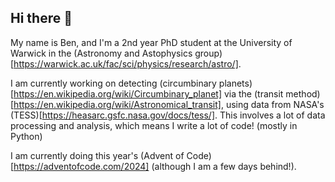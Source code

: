 ## Hi there 👋

<!--
**bdrdavies/bdrdavies** is a ✨ _special_ ✨ repository because its `README.md` (this file) appears on your GitHub profile.

Here are some ideas to get you started:

- 🔭 I’m currently working on ...
- 🌱 I’m currently learning ...
- 👯 I’m looking to collaborate on ...
- 🤔 I’m looking for help with ...
- 💬 Ask me about ...
- 📫 How to reach me: ...
- 😄 Pronouns: ...
- ⚡ Fun fact: ...
-->

My name is Ben, and I'm a 2nd year PhD student at the University of Warwick in the (Astronomy and Astophysics group)[https://warwick.ac.uk/fac/sci/physics/research/astro/].

I am currently working on detecting (circumbinary planets)[https://en.wikipedia.org/wiki/Circumbinary_planet] via the (transit method)[https://en.wikipedia.org/wiki/Astronomical_transit], using data from NASA's (TESS)[https://heasarc.gsfc.nasa.gov/docs/tess/]. This involves a lot of data processing and analysis, which means I write a lot of code! (mostly in Python)

I am currently doing this year's (Advent of Code)[https://adventofcode.com/2024] (although I am a few days behind!).
